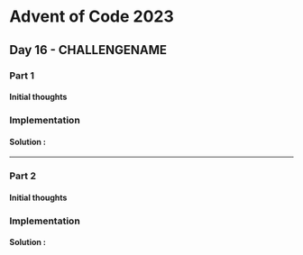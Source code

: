 ﻿# Advent of Code 2023
## Day 16 - CHALLENGENAME

### Part 1
#### Initial thoughts


### Implementation


#### Solution :
---
### Part 2
#### Initial thoughts


### Implementation



#### Solution :
